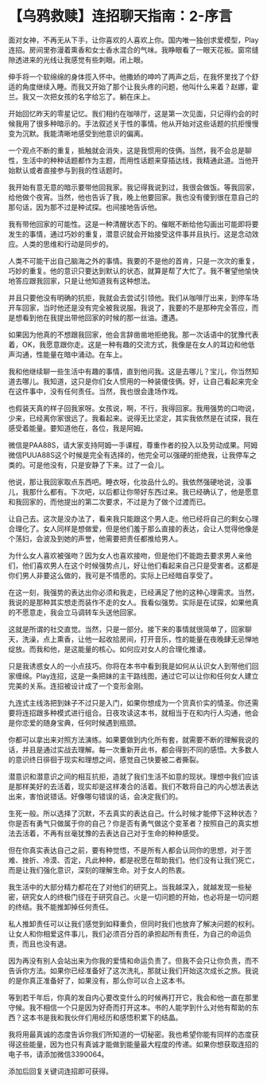 # 【乌鸦救赎】连招聊天指南：2-序言

面对女神，不再无从下手，让你喜欢的人喜欢上你。国内唯一独创求爱模型，Play连招。房间里弥漫着熏香和女士香水混合的气味。我睁眼看了一眼天花板。窗帘缝隙透进来的光线让我感觉有些刺眼。闭上眼。

伸手将一个软绵绵的身体揽入怀中。他撒娇的呻吟了两声之后，在我怀里找了个舒适的角度继续入睡。而我又开始了那个让我头疼的问题，他叫什么来着？赵娜，霍兰。我又一次把女孩的名字给忘了。躺在床上。

开始回忆昨天的零星记忆。我们相约在咖啡厅，这是第一次见面，只记得约会的时候我用了很多种暗示的。手法叙述关于性的事情。他从开始对这些话题的抗拒慢慢变为沉默。我能清晰地感受到他意识的偏离。

一个观点不断的重复，抵触就会消失，这是我惯用的伎俩。当然，我不会总是聊性，生活中的种种话题都作为主题，而用性话题来穿插达线，我精通此道。当他开始默认或者直接参与到我的性话题时。

我开始有意无意的暗示要带他回我家。我记得我说到过，我很会做饭。等我回家，给他做个夜宵。当然，他也告诉了我，晚上他要回家。我也没有傻到很在意自己的那句话，因为那不过是种试探。也间接地告诉他。

我有带他回家的可能性。这是一种清醒状态下的。催眠不断给他勾画出可能即将要发生的事情，通过巧妙的重复，潜意识就会开始接受这件事并且执行。这是念动效应。人类的思维和行动是同步的。

人类不可能干出自己脑海之外的事情。我要的不是他的首肯，只是一次次的重复，巧妙的重复。他的意识只要达到默认的状态，就算是帮了大忙了。我不奢望他愉快地答应跟我回家，只是让他知道我有这种想法。

并且只要他没有明确的抗拒，我就会去尝试引领他。我们从咖啡厅出来，到停车场开车回家，当时他还是没有完全被我说服。我说了，我要的不是那种完全答应，而是想看到他在我提出带他回家的时候的那一丝油。遭遇。

如果因为他真的不想跟我回家，他会言辞凿凿地拒绝我。那一次话语中的犹豫代表着，OK，我愿意跟你走。这是一种有趣的交流方式，我像是在女人的耳边和他低声沟通，性能量在暗中涌动。在车上。

我和他继续聊一些生活中有趣的事情，直到他问我。这是去哪儿？宝儿，你当然知道去哪儿。我知道，这只是你们女人惯用的一种装傻伎俩。好，让自己看起来完全在这件事中，没有任何责任。当然，我也很会逢场作戏。

也假装天真的样子回我家呀。女孩说，啊，不行，我得回家。我用强势的口吻说，少来，已经离你家很远了。我看起来。说得无比坚定，其实我依然是在试探，我在感受着能量。要知道他在，各位，我是阿姆。

微信是PAA88S，请大家支持阿姆一手课程，尊重作者的投入以及劳动成果。阿姆微信PUUA88S这个时候是完全有选择的，他完全可以强硬的拒绝我，让我停车之类的。可是他没有，只是安静了下来。过了一会儿。

他说，那让我回家取点东西吧。睡衣呀，化妆品什么的。我依然强硬地说，没事儿，我那什么都有。下次吧，以后都让你带好东西过来。我已经确认了，他是愿意和我回家的，而他提出的第二次要求，不过是为了做个过渡而已。

让自己去。这次是没办法了，看来我只能跟这个男人走。他已经将自己的剩女心理合理化了。女人同样是想做爱，但是他们羞于那么直接的表达，会让人觉得他像是个荡妇，会波及到她的声誉，他需要把责任都推给男人。

为什么女人喜欢被强吻？因为女人也喜欢接吻，但是他们不能跑去要求男人亲他们，他们喜欢男人在这个时候强势点儿，好让他们看起来自己只是受害者。这都是你们男人非要这么做的，我可是不情愿的。实际上已经暗自享受了。

在这一刻，我强势的表达出你必须和我走，已经满足了他的这种心理需求。当然，我说的是那种其实想走而装作不走的女人。我看似强势。实际是在试探，如果他真的不愿意走，我会立马调转车头送他回家。

这就是所谓的社交直觉。当然，只是一部分。接下来的事情就很简单了，回家聊天，洗澡，点上熏香，让他一起收拾房间，打开音乐，性的能量在夜晚肆无忌惮地绽放。而我和他，是这能量的核心。如何应对女人的合理化推诿。

只是我诱惑女人的一小点技巧。你将在本书中看到我是如何从认识女人到带他们回家缠绵。Play连招，这是一条把妹的主干路线图，通过它可以让你和任何女人建立完美的关系。连招被设计成了一个变形金刚。

九连式主线洛把到妹子不过只是入门，如果你想成为一个货真价实的情圣。你还需要将连招跟多种模式进行组合。日夜攻读这本书，就相当于在和内行人沟通，他会是你恋爱的随身宝典，任何时候遇到瓶颈。

你都可以拿出来对照方法演练。如果要做到内化所有套，就需要不断的理解我说的话，并且是通过实战去理解。每一次重新开此书，都会得到不同的感悟。大多数人的意识终日徘徊于现实和理想之间，感觉自己快要被二者撕裂。

潜意识和潜意识之间的相互抗拒，造就了我们生活不如意的现状。理想中我们应该是那样美好的去活着，现实却是这样凑合的活着。我们不敢将自己的内心想法表达出来，害怕说错话。好像哪句错误的话，会决定我们的。

生死一般。所以选择了沉默，不去真实的表达自己。什么时候才能停下这种状态？你是否有勇气只做属于你的自己？你是否有勇气做这个变革者？按照自己的真实想法去活着，不再有丝毫犹豫的去表达自己对于生命的种种感受。

但在你真实表达自己之前，要有种觉悟，不是所有人都会认同你的思想，对于苦难、挫折、冷漠、否定，凡此种种，都是祝愿在帮助我们。他们没有让我们死亡，而是让我们强化意识，深刻的理解生命。对于女人的热衷。

我生活中的大部分精力都花在了对他们的研究上。当我越深入，就越发现一些秘密，研究女人的终极门径在于研究自己。火是一切问题的开始，也必将是一切问题的终结。我不能推卸掉任何责任。

私人推卸责任可以让我们感觉到如释重负，但同时我们也放弃了解决问题的权利。让女人和你相爱这件事儿，我们必须百分百的承担起所有责任，为自己的命运负责，而且也没有退。

因为再没有别人会站出来为你我的爱情和命运负责了。但我不会只让你负责，而不告诉你方法。如果你已经准备好了这次洗礼，那就让我们开始这次成长之旅。我说的是你真正准备好了，如果没有，那么你可以合上这本书。

等到若干年后，你真的发自内心要改变什么的时候再打开它，我会和他一直在那里守候。我不相信一个只是因为好奇而打开这本。书的人能学到什么对他有帮助的东西？这本书是我和我伙伴们用经历和感悟积累下的结晶。

我将用最真诚的态度告诉你我们所知道的一切秘密。我也希望你能有同样的态度获得这些能量，因为也只有真诚才能做到能量最大程度的传递。如果你想获取连招的电子书，请添加微信3390064。

添加后回复关键词连招即可获得。